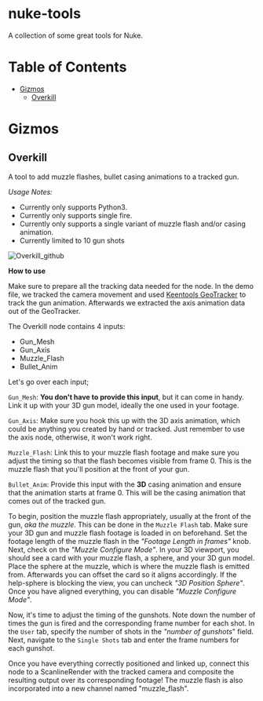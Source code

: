 # nuke-tools
A collection of some great tools for Nuke.

# Table of Contents

- [Gizmos](#gizmos)
  - [Overkill](#overkill)
  
# Gizmos

## Overkill
A tool to add muzzle flashes, bullet casing animations to a tracked gun.

*Usage Notes:*
- Currently only supports Python3.
- Currently only supports single fire.
- Currently only supports a single variant of muzzle flash and/or casing animation.
- Currently limited to 10 gun shots

![Overkill_github](https://user-images.githubusercontent.com/122035373/225667043-e3d97ce6-37db-438b-8f46-0a987ac7d912.png)


**How to use**

Make sure to prepare all the tracking data needed for the node.
In the demo file, we tracked the camera movement and used <a href="https://keentools.io/products/geotracker-for-nuke">Keentools GeoTracker</a> to track the gun animation. Afterwards we extracted the axis animation data out of the GeoTracker. 

The Overkill node contains 4 inputs:
- Gun_Mesh
- Gun_Axis
- Muzzle_Flash
- Bullet_Anim

Let's go over each input;

```Gun_Mesh```: **You don't have to provide this input**, but it can come in handy. Link it up with your 3D gun model, ideally the one used in your footage.

```Gun_Axis```: Make sure you hook this up with the 3D axis animation, which could be anything you created by hand or tracked. Just remember to use the axis node, otherwise, it won't work right.

```Muzzle_Flash```: Link this to your muzzle flash footage and make sure you adjust the timing so that the flash becomes visible from frame 0. This is the muzzle flash that you'll position at the front of your gun.

```Bullet_Anim```: Provide this input with the **3D** casing animation and ensure that the animation starts at frame 0. This will be the casing animation that comes out of the tracked gun.

To begin, position the muzzle flash appropriately, usually at the front of the gun, *aka the muzzle*. This can be done in the ```Muzzle Flash``` tab. Make sure your 3D gun and muzzle flash footage is loaded in on beforehand. Set the footage length of the muzzle flash in the *"Footage Length in frames"* knob. Next, check on the *"Muzzle Configure Mode"*. In your 3D viewport, you should see a card with your muzzle flash, a sphere, and your 3D gun model. Place the sphere at the muzzle, which is where the muzzle flash is emitted from. Afterwards you can offset the card so it aligns accordingly. If the help-sphere is blocking the view, you can uncheck *"3D Position Sphere"*. Once you have aligned everything, you can disable *"Muzzle Configure Mode"*.

Now, it's time to adjust the timing of the gunshots. Note down the number of times the gun is fired and the corresponding frame number for each shot. In the ```User``` tab, specify the number of shots in the *"number of gunshots*" field. Next, navigate to the ```Single Shots``` tab and enter the frame numbers for each gunshot.

Once you have everything correctly positioned and linked up, connect this node to a ScanlineRender with the tracked camera and composite the resulting output over its corresponding footage! The muzzle flash is also incorporated into a new channel named "muzzle_flash".
